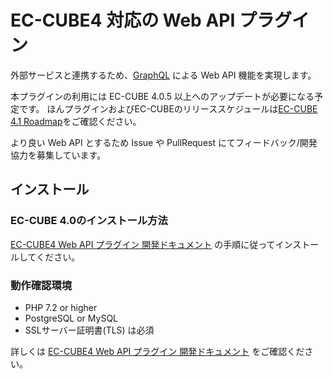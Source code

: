 # EC-CUBE4 対応の Web API プラグイン

外部サービスと連携するため、[GraphQL](https://graphql.org) による Web API 機能を実現します。

本プラグインの利用には EC-CUBE 4.0.5 以上へのアップデートが必要になる予定です。
ほんプラグインおよびEC-CUBEのリリーススケジュールは[EC-CUBE 4.1 Roadmap](https://github.com/EC-CUBE/ec-cube/issues/4603)をご確認ください。

より良い Web API とするため Issue や PullRequest にてフィードバック/開発協力を募集しています。


## インストール

### EC-CUBE 4.0のインストール方法

[EC-CUBE4 Web API プラグイン 開発ドキュメント](https://doc.ec-cube.net/eccube-api4/) の手順に従ってインストールしてください。

### 動作確認環境

* PHP 7.2 or higher
* PostgreSQL or MySQL
* SSLサーバー証明書(TLS) は必須

詳しくは [EC-CUBE4 Web API プラグイン 開発ドキュメント](https://doc.ec-cube.net/eccube-api4/) をご確認ください。
